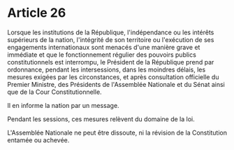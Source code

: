 # Article 26

Lorsque les institutions de la République, l'indépendance ou les intérêts supérieurs
de la nation, l'intégrité de son territoire ou l'exécution de ses engagements
internationaux sont menacés d'une manière grave et immédiate et que le
fonctionnement régulier des pouvoirs publics constitutionnels est interrompu, le
Président de la République prend par ordonnance, pendant les intersessions, dans
les moindres délais, les mesures exigées par les circonstances, et après consultation officielle du Premier Ministre, des Présidents de l'Assemblée Nationale et du Sénat ainsi que de la Cour Constitutionnelle.

Il en informe la nation par un message.

Pendant les sessions, ces mesures relèvent du domaine de la loi.

L'Assemblée Nationale ne peut être dissoute, ni la révision de la Constitution
entamée ou achevée.
